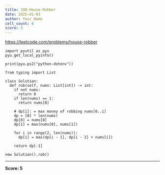 ```yaml
---
title: 198-House-Robber
date: 2025-01-03
author: Your Name
cell_count: 6
score: 5
---
```


https://leetcode.com/problems/house-robber


```
import pyutil as pyu
pyu.get_local_pyinfo()
```


```
print(pyu.ps2("python-dotenv"))
```


```
from typing import List
```


```
class Solution:
  def rob(self, nums: List[int]) -> int:
    if not nums:
      return 0
    if len(nums) == 1:
      return nums[0]

    # dp[i]: = max money of robbing nums[0..i]
    dp = [0] * len(nums)
    dp[0] = nums[0]
    dp[1] = max(nums[0], nums[1])

    for i in range(2, len(nums)):
      dp[i] = max(dp[i - 1], dp[i - 2] + nums[i])

    return dp[-1]
```


```
new Solution().rob()
```


---
**Score: 5**